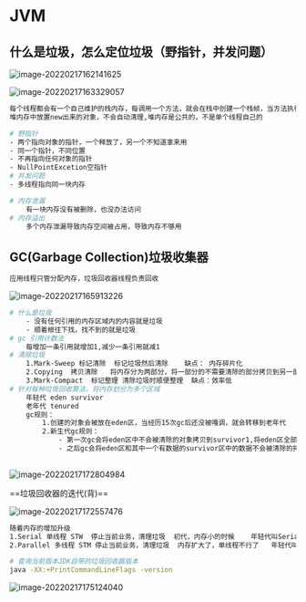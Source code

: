 # JVM

## 什么是垃圾，怎么定位垃圾（野指针，并发问题）

![image-20220217162141625](C:\Users\zwj\AppData\Roaming\Typora\typora-user-images\image-20220217162141625.png)

![image-20220217163329057](C:\Users\zwj\AppData\Roaming\Typora\typora-user-images\image-20220217163329057.png)

```tex
每个线程都会有一个自己维护的栈内存，每调用一个方法，就会在栈中创建一个栈帧，当方法执行完后，会自动弹出，不需要手动清理
堆内存中放置new出来的对象，不会自动清理,堆内存是公共的，不是单个线程自己的
```

```bash
# 野指针
- 两个指向对象的指针，一个释放了，另一个不知道拿来用
- 同一个指针，不同位置
- 不再指向任何对象的指针
- NullPointExcetion空指针
# 并发问题
- 多线程指向同一块内存
```

```bash
# 内存泄漏
	有一块内存没有被删除，也没办法访问
# 内存溢出
	多个内存泄漏导致内存空间被占用，导致内存不够用
```

## GC(Garbage Collection)垃圾收集器

```tex
应用线程只管分配内存，垃圾回收器线程负责回收
```

![image-20220217165913226](C:\Users\zwj\AppData\Roaming\Typora\typora-user-images\image-20220217165913226.png)

```bash
# 什么是垃圾
	- 没有任何引用的内存区域内的内容就是垃圾
	- 顺着根往下找，找不到的就是垃圾
# gc 引用计数法
	每增加一条引用就增加1,减少一条引用就减1
# 清除垃圾
	1.Mark-Sweep 标记清除  标记垃圾然后清除    缺点： 内存碎片化
	2.Copying  拷贝清除   将内存分为两部分，将一部分的不需要清除的部分拷贝到另一部分，然后将原来的部分全部删除    缺点 ： 浪费内存
	3.Mark-Compact  标记整理 清除垃圾时顺便整理  缺点：效率低
# 针对每种垃圾回收算法，将内存划分为多个区域
	年轻代 eden survivor
	老年代 tenured
	gc规则：
		1.创建的对象会被放在eden区，当经历15次gc后还没被嘎调，就会转移到老年代
		2.新生代gc规则：
			- 第一次gc会将eden区中不会被清除的对象拷贝到survivor1,将eden区全部清除
			- 之后gc会将eden区和其中一个有数据的survivor区中的数据不会被清除的拷贝到另外一个survivor中，将原来有数据的区域全部清除
	
```

![image-20220217172804984](C:\Users\zwj\AppData\Roaming\Typora\typora-user-images\image-20220217172804984.png)

==垃圾回收器的迭代(背)==

![image-20220217172557476](C:\Users\zwj\AppData\Roaming\Typora\typora-user-images\image-20220217172557476.png)

```bash
随着内存的增加升级
1.Serial 单线程 STW  停止当前业务，清理垃圾  初代，内存小的时候    年轻代叫Serial  老年代叫Serial Old
2.Parallel 多线程 STM 停止当前业务，清理垃圾  内存扩大了，单线程不行了   年轻代叫Parallel  老年代叫Parallel Old
```

```bash
# 查询当前版本JDK自带的垃圾回收器版本
java -XX:+PrintCommandLineFlags -version
```

![image-20220217175124040](C:\Users\zwj\AppData\Roaming\Typora\typora-user-images\image-20220217175124040.png)